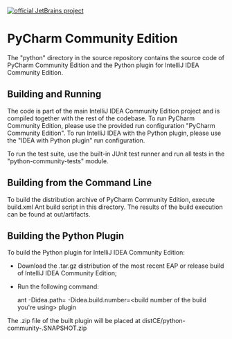 [![official JetBrains project](http://jb.gg/badges/official-plastic.svg)](https://confluence.jetbrains.com/display/ALL/JetBrains+on+GitHub)

# PyCharm Community Edition

The "python" directory in the source repository contains the source code of PyCharm Community Edition and the Python plugin for
IntelliJ IDEA Community Edition.

## Building and Running

The code is part of the main IntelliJ IDEA Community Edition project and is compiled together with the rest of the codebase.
To run PyCharm Community Edition, please use the provided run configuration "PyCharm Community Edition". To run IntelliJ IDEA with
the Python plugin, please use the "IDEA with Python plugin" run configuration.

To run the test suite, use the built-in JUnit test runner and run all tests in the "python-community-tests" module.

## Building from the Command Line

To build the distribution archive of PyCharm Community Edition, execute build.xml Ant build script in this directory. The results of the
build execution can be found at out/artifacts.

## Building the Python Plugin

To build the Python plugin for IntelliJ IDEA Community Edition:

 * Download the .tar.gz distribution of the most recent EAP or release build of IntelliJ IDEA Community Edition;
 * Run the following command:

   ant -Didea.path=<download path> -Didea.build.number=<build number of the build you're using> plugin

The .zip file of the built plugin will be placed at distCE/python-community-<branch number>.SNAPSHOT.zip

